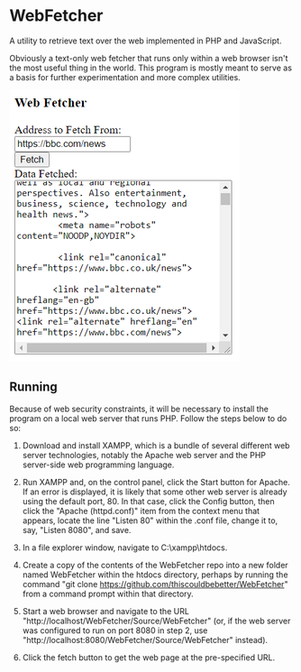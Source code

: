 WebFetcher
==========

A utility to retrieve text over the web implemented in PHP and JavaScript.

Obviously a text-only web fetcher that runs only within a web browser isn't the most useful thing in the world.  This program is mostly meant to serve as a basis for further experimentation and more complex utilities.

<img src="Screenshot.png" />

Running
-------

Because of web security constraints, it will be necessary to install the program on a local web server that runs PHP.  Follow the steps below to do so:

1. Download and install XAMPP, which is a bundle of several different web server technologies, notably the Apache web server and the PHP server-side web programming language.

2. Run XAMPP and, on the control panel, click the Start button for Apache.  If an error is displayed, it is likely that some other web server is already using the default port, 80.  In that case, click the Config button, then click the "Apache (httpd.conf)" item from the context menu that appears, locate the line "Listen 80" within the .conf file, change it to, say, "Listen 8080", and save.

3. In a file explorer window, navigate to C:\xampp\htdocs.

4. Create a copy of the contents of the WebFetcher repo into a new folder named WebFetcher within the htdocs directory, perhaps by running the command "git clone https://github.com/thiscouldbebetter/WebFetcher" from a command prompt within that directory.

5. Start a web browser and navigate to the URL "http://localhost/WebFetcher/Source/WebFetcher" (or, if the web server was configured to run on port 8080 in step 2, use "http://localhost:8080/WebFetcher/Source/WebFetcher" instead).

6. Click the fetch button to get the web page at the pre-specified URL.
